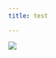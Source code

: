 ```yaml
---
title: test

---
```

![](https://res.cloudinary.com/freezer/c_scale,w_800/v1585182557/2020/25a7afda-958e-43cb-8a87-fbaae01cbd70_an4njh.png)
